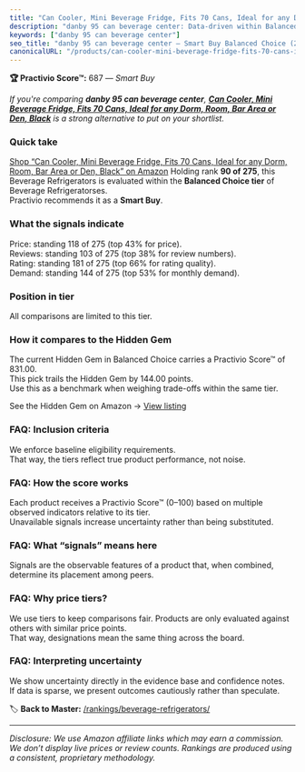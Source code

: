 ```yaml
---
title: "Can Cooler, Mini Beverage Fridge, Fits 70 Cans, Ideal for any Dorm, Room, Bar Area or Den, Black"
description: "danby 95 can beverage center: Data-driven within Balanced Choice ranking using the Practivio Score™. Positioned by quality, value, demand, findability, momentu…"
keywords: ["danby 95 can beverage center"]
seo_title: "danby 95 can beverage center — Smart Buy Balanced Choice (2025)"
canonicalURL: "/products/can-cooler-mini-beverage-fridge-fits-70-cans-ideal-for-any-dorm-room-bar-area-or-den-black-B00VNMKV5S/"
---
```


**🏆 Practivio Score™:** 687 — _Smart Buy_


*If you're comparing **danby 95 can beverage center**, **[Can Cooler, Mini Beverage Fridge, Fits 70 Cans, Ideal for any Dorm, Room, Bar Area or Den, Black](https://www.amazon.com/dp/B00VNMKV5S?tag=practivio-20)** is a strong alternative to put on your shortlist.*
### Quick take
[Shop “Can Cooler, Mini Beverage Fridge, Fits 70 Cans, Ideal for any Dorm, Room, Bar Area or Den, Black” on Amazon](https://www.amazon.com/dp/B00VNMKV5S?tag=practivio-20)
Holding rank **90 of 275**, this Beverage Refrigerators is evaluated within the **Balanced Choice tier** of Beverage Refrigeratorses.  
Practivio recommends it as a **Smart Buy**.

### What the signals indicate
Price: standing 118 of 275 (top 43% for price).  
Reviews: standing 103 of 275 (top 38% for review numbers).  
Rating: standing 181 of 275 (top 66% for rating quality).  
Demand: standing 144 of 275 (top 53% for monthly demand).

### Position in tier
All comparisons are limited to this tier.

### How it compares to the Hidden Gem
The current Hidden Gem in Balanced Choice carries a Practivio Score™ of 831.00.  
This pick trails the Hidden Gem by 144.00 points.  
Use this as a benchmark when weighing trade-offs within the same tier.  

See the Hidden Gem on Amazon → [View listing](https://www.amazon.com/dp/B0786TJC33?tag=practivio-20)

### FAQ: Inclusion criteria
We enforce baseline eligibility requirements.  
That way, the tiers reflect true product performance, not noise.

### FAQ: How the score works
Each product receives a Practivio Score™ (0–100) based on multiple observed indicators relative to its tier.  
Unavailable signals increase uncertainty rather than being substituted.

### FAQ: What “signals” means here
Signals are the observable features of a product that, when combined, determine its placement among peers.

### FAQ: Why price tiers?
We use tiers to keep comparisons fair. Products are only evaluated against others with similar price points.  
That way, designations mean the same thing across the board.

### FAQ: Interpreting uncertainty
We show uncertainty directly in the evidence base and confidence notes.  
If data is sparse, we present outcomes cautiously rather than speculate.


🏷️ **Back to Master:** [/rankings/beverage-refrigerators/](/rankings/beverage-refrigerators/)

---
_Disclosure: We use Amazon affiliate links which may earn a commission. We don’t display live prices or review counts. Rankings are produced using a consistent, proprietary methodology._
